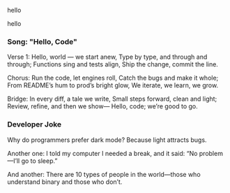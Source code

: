 
hello

hello

### Song: "Hello, Code"

Verse 1:
Hello, world — we start anew,
Type by type, and through and through;
Functions sing and tests align,
Ship the change, commit the line.

Chorus:
Run the code, let engines roll,
Catch the bugs and make it whole;
From README’s hum to prod’s bright glow,
We iterate, we learn, we grow.

Bridge:
In every diff, a tale we write,
Small steps forward, clean and light;
Review, refine, and then we show—
Hello, code; we’re good to go.

### Developer Joke

Why do programmers prefer dark mode? Because light attracts bugs.

Another one: I told my computer I needed a break, and it said: “No problem—I’ll go to sleep.”

And another: There are 10 types of people in the world—those who understand binary and those who don’t.


